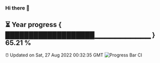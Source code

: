 ### Hi there 👋
⏳ Year progress { ███████████████████▁▁▁▁▁▁▁▁▁▁▁ } 65.21 %
---
⏰ Updated on Sat, 27 Aug 2022 00:32:35 GMT
![Progress Bar CI](https://github.com/Moyi321/Moyi321/workflows/Progress%20Bar%20CI/badge.svg)

